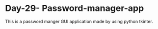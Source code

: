 # Day-29- Password-manager-app
 This is a password manger GUI application made by using python tkinter.
